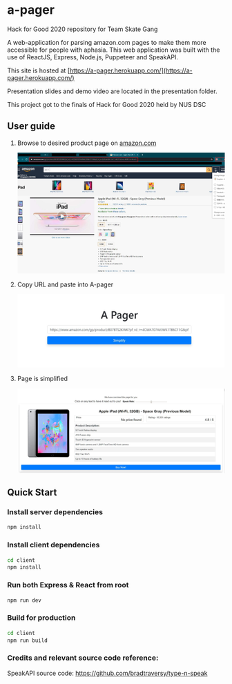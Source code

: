 # a-pager
Hack for Good 2020 repository for Team Skate Gang

A web-application for parsing amazon.com pages to make them more accessible for people with aphasia. This web application was built with the use of ReactJS, Express, Node.js, Puppeteer and SpeakAPI. 

This site is hosted at [https://a-pager.herokuapp.com/](https://a-pager.herokuapp.com/)

Presentation slides and demo video are located in the presentation folder.

This project got to the finals of Hack for Good 2020 held by NUS DSC

## User guide
1. Browse to desired product page on [amazon.com](amazon.com)
   
   ![amazonPage](https://github.com/Lunastryke/a-pager/blob/master/img/amazonpage.JPG)
2. Copy URL and paste into A-pager
   
   ![apagerPage](https://github.com/Lunastryke/a-pager/blob/master/img/apagerpage.JPG)
3. Page is simplified

   ![concisedPage](https://github.com/Lunastryke/a-pager/blob/master/img/concisedpage.JPG)
   

## Quick Start

### Install server dependencies

```bash
npm install
```

### Install client dependencies

```bash
cd client
npm install
```

### Run both Express & React from root

```bash
npm run dev
```

### Build for production

```bash
cd client
npm run build
```
### Credits and relevant source code reference: 


SpeakAPI source code: https://github.com/bradtraversy/type-n-speak
